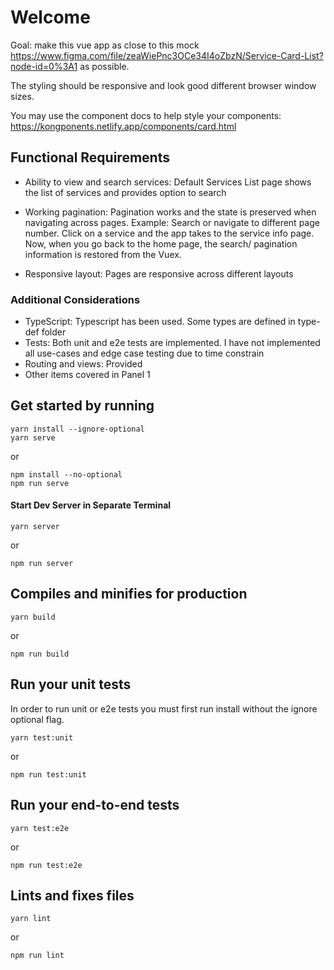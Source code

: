 # Welcome

Goal: make this vue app as close to this mock https://www.figma.com/file/zeaWiePnc3OCe34I4oZbzN/Service-Card-List?node-id=0%3A1 as possible.

The styling should be responsive and look good different browser window sizes.

You may use the component docs to help style your components: https://kongponents.netlify.app/components/card.html

## Functional Requirements

- Ability to view and search services: Default Services List page shows the list of services and provides option to search

- Working pagination: Pagination works and the state is preserved when navigating across pages. Example: Search or navigate to different page number. Click on a service and the app takes to the service info page. Now, when you go back to the home page, the search/ pagination information is restored from the Vuex.

- Responsive layout: Pages are responsive across different layouts

### Additional Considerations

- TypeScript: Typescript has been used. Some types are defined in type-def folder
- Tests: Both unit and e2e tests are implemented. I have not implemented all use-cases and edge case testing due to time constrain
- Routing and views: Provided
- Other items covered in Panel 1


## Get started by running

```shell
yarn install --ignore-optional
yarn serve
```

or

```shell
npm install --no-optional
npm run serve
```

#### Start Dev Server in Separate Terminal

```shell
yarn server
```

or

```shell
npm run server
```

## Compiles and minifies for production

```shell
yarn build
```

or

```shell
npm run build
```

## Run your unit tests

In order to run unit or e2e tests you must first run install without the ignore optional flag.

```
yarn test:unit
```

or

```shell
npm run test:unit
```

## Run your end-to-end tests

```
yarn test:e2e
```

or

```shell
npm run test:e2e
```

## Lints and fixes files

```
yarn lint
```

or

```shell
npm run lint
```
